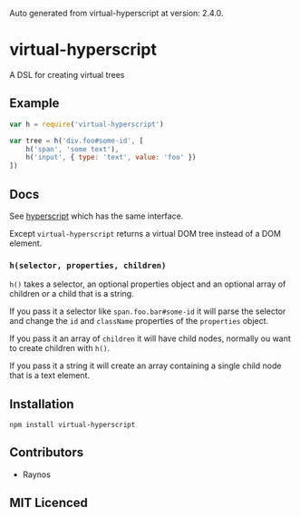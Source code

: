 Auto generated from virtual-hyperscript at version: 2.4.0.

# virtual-hyperscript

<!--
    [![build status][1]][2]
    [![NPM version][3]][4]
    [![Coverage Status][5]][6]
    [![gemnasium Dependency Status][7]][8]
    [![Davis Dependency status][9]][10]
-->

<!-- [![browser support][11]][12] -->

A DSL for creating virtual trees

## Example

```js
var h = require('virtual-hyperscript')

var tree = h('div.foo#some-id', [
    h('span', 'some text'),
    h('input', { type: 'text', value: 'foo' })
])
```

## Docs

See [hyperscript](https://github.com/dominictarr/hyperscript) which has the
  same interface.
  
Except `virtual-hyperscript` returns a virtual DOM tree instead of a DOM
  element.

### `h(selector, properties, children)`

`h()` takes a selector, an optional properties object and an
  optional array of children or a child that is a string.
  
If you pass it a selector like `span.foo.bar#some-id` it will
  parse the selector and change the `id` and `className`
  properties of the `properties` object.
  
If you pass it an array of `children` it will have child
  nodes, normally ou want to create children with `h()`.
  
If you pass it a string it will create an array containing
  a single child node that is a text element.

## Installation

`npm install virtual-hyperscript`

## Contributors

 - Raynos

## MIT Licenced

  [1]: https://secure.travis-ci.org/Raynos/virtual-hyperscript.png
  [2]: https://travis-ci.org/Raynos/virtual-hyperscript
  [3]: https://badge.fury.io/js/virtual-hyperscript.png
  [4]: https://badge.fury.io/js/virtual-hyperscript
  [5]: https://coveralls.io/repos/Raynos/virtual-hyperscript/badge.png
  [6]: https://coveralls.io/r/Raynos/virtual-hyperscript
  [7]: https://gemnasium.com/Raynos/virtual-hyperscript.png
  [8]: https://gemnasium.com/Raynos/virtual-hyperscript
  [9]: https://david-dm.org/Raynos/virtual-hyperscript.png
  [10]: https://david-dm.org/Raynos/virtual-hyperscript
  [11]: https://ci.testling.com/Raynos/virtual-hyperscript.png
  [12]: https://ci.testling.com/Raynos/virtual-hyperscript
